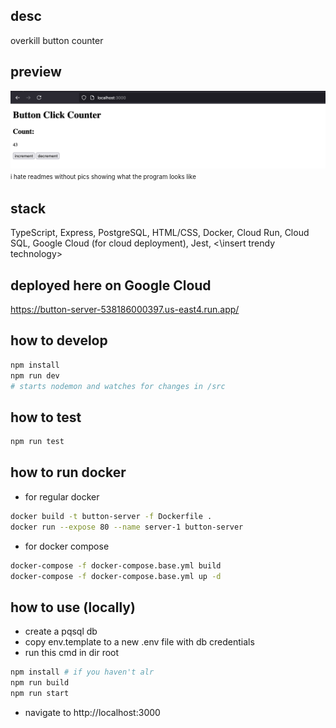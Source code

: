 ## desc

overkill button counter

## preview

![alt text](./readme-assets/pics/preview_img.png "Logo Title Text 1")
<sup><sub>i hate readmes without pics showing what the program looks like</sub></sup>

## stack

TypeScript, Express, PostgreSQL, HTML/CSS, Docker, Cloud Run, Cloud SQL, Google Cloud (for cloud deployment), Jest, <\insert trendy technology\>

## deployed here on Google Cloud

https://button-server-538186000397.us-east4.run.app/


## how to develop

```bash
npm install
npm run dev
# starts nodemon and watches for changes in /src
```

## how to test

```bash
npm run test
```

## how to run docker

- for regular docker
```bash
docker build -t button-server -f Dockerfile .
docker run --expose 80 --name server-1 button-server 
```

- for docker compose
```bash
docker-compose -f docker-compose.base.yml build
docker-compose -f docker-compose.base.yml up -d
```

## how to use (locally)
- create a pqsql db
- copy env.template to a new .env file with db credentials
- run this cmd in dir root

```bash
npm install # if you haven't alr 
npm run build
npm run start
```
- navigate to http://localhost:3000

